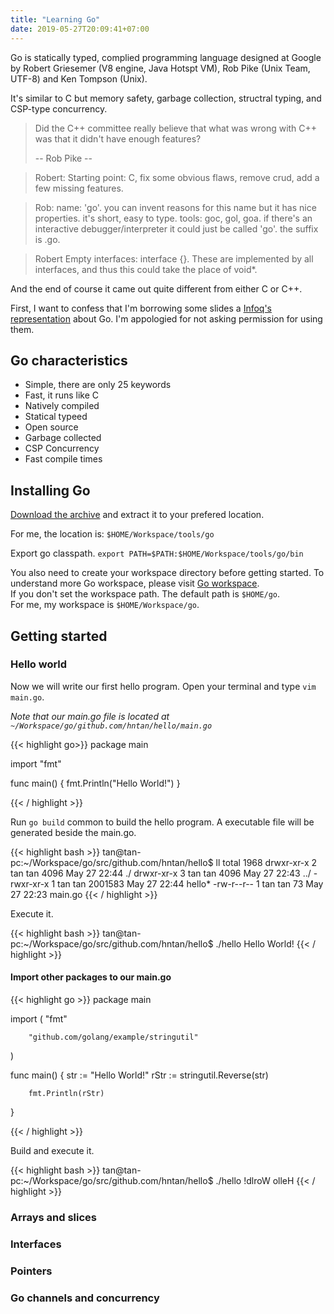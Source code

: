 ```yaml
---
title: "Learning Go"
date: 2019-05-27T20:09:41+07:00
---
```


<!--
This is the day three of 30-Day Challenges in learning new technoloy everyday.

The title for today is Learning [Go][go-homepage]. To be honest I tried to write some line of codes in Go before but my understanding about the language is discreted. So I hope after this day, I will achieve my studing goal in a more systematic way!

## A brief history about Go.
-->

Go is statically typed, complied programming language designed at Google by Robert Griesemer (V8 engine, Java Hotspt VM), Rob Pike (Unix Team, UTF-8) and Ken Tompson (Unix).

It's similar to C but memory safety, garbage collection, structral typing, and CSP-type concurrency.


> Did the C++ committee really believe that what was wrong with C++ was that it didn't have enough features?
>
> -- Rob Pike --

> Robert: Starting point: C, fix some obvious flaws, remove crud, add a few missing features.

> Rob: name: 'go'. you can invent reasons for this name but it has nice properties. it's short, easy to type. tools: goc, gol, goa. if there's an interactive debugger/interpreter it could just be called 'go'. the suffix is .go.

> Robert Empty interfaces: interface {}. These are implemented by all interfaces, and thus this could take the place of void*.

And the end of course it came out quite different from either C or C++.

First, I want to confess that I'm borrowing some slides a [Infoq's representation][infoq-go] about Go. I'm appologied for not asking permission for using them.

## Go characteristics

* Simple, there are only 25 keywords
* Fast, it runs like C
* Natively compiled
* Statical typeed
* Open source
* Garbage collected
* CSP Concurrency
* Fast compile times


## Installing Go

[Download the archive][download-link] and extract it to your prefered location.

For me, the location is: `$HOME/Workspace/tools/go`

Export go classpath.
`export PATH=$PATH:$HOME/Workspace/tools/go/bin`

You also need to create your workspace directory before getting started. To understand more Go workspace, please visit [Go workspace][go-workspace].  
If you don't set the workspace path. The default path is `$HOME/go`.  
For me, my workspace is `$HOME/Workspace/go`.


## Getting started

### Hello world
Now we will write our first hello program. Open your terminal and type `vim main.go`.

_Note that our main.go file is located at `~/Workspace/go/github.com/hntan/hello/main.go`_

{{< highlight go>}}
package main

import "fmt"

func main() {
        fmt.Println("Hello World!")
}

{{< / highlight >}}

Run `go build` common to build the hello program. A executable file will be generated beside the main.go.

{{< highlight bash >}}
tan@tan-pc:~/Workspace/go/src/github.com/hntan/hello$ ll
total 1968
drwxr-xr-x 2 tan tan    4096 May 27 22:44 ./
drwxr-xr-x 3 tan tan    4096 May 27 22:43 ../
-rwxr-xr-x 1 tan tan 2001583 May 27 22:44 hello*
-rw-r--r-- 1 tan tan      73 May 27 22:23 main.go
{{< / highlight >}}

Execute it.

{{< highlight bash >}}
tan@tan-pc:~/Workspace/go/src/github.com/hntan/hello$ ./hello 
Hello World!
{{< / highlight >}}

#### Import other packages to our main.go

{{< highlight go >}}
package main

import (
        "fmt"

        "github.com/golang/example/stringutil"
)

func main() {
        str := "Hello World!"
        rStr := stringutil.Reverse(str)

        fmt.Println(rStr)
}

{{< / highlight >}}

Build and execute it.

{{< highlight bash >}}
tan@tan-pc:~/Workspace/go/src/github.com/hntan/hello$ ./hello
!dlroW olleH
{{< / highlight >}}


### Arrays and slices


### Interfaces


### Pointers


### Go channels and concurrency





[go-homepage]: https://golang.org/
[infoq-go]: https://www.infoq.com/presentations/go-lang-design/
[download-link]: https://golang.org/dl/
[go-workspace]: https://golang.org/doc/code.html